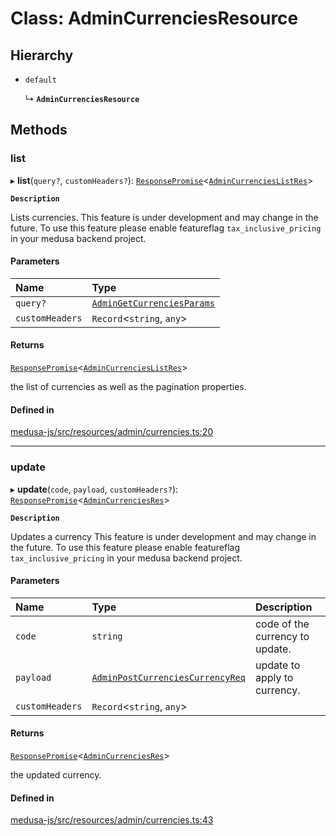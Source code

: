 # Class: AdminCurrenciesResource

## Hierarchy

- `default`

  ↳ **`AdminCurrenciesResource`**

## Methods

### list

▸ **list**(`query?`, `customHeaders?`): [`ResponsePromise`](../modules/internal.md#responsepromise)<[`AdminCurrenciesListRes`](../modules/internal-4.md#admincurrencieslistres)\>

**`Description`**

Lists currencies.
 This feature is under development and may change in the future.
To use this feature please enable featureflag `tax_inclusive_pricing` in your medusa backend project.

#### Parameters

| Name | Type |
| :------ | :------ |
| `query?` | [`AdminGetCurrenciesParams`](internal-4.AdminGetCurrenciesParams.md) |
| `customHeaders` | `Record`<`string`, `any`\> |

#### Returns

[`ResponsePromise`](../modules/internal.md#responsepromise)<[`AdminCurrenciesListRes`](../modules/internal-4.md#admincurrencieslistres)\>

the list of currencies as well as the pagination properties.

#### Defined in

[medusa-js/src/resources/admin/currencies.ts:20](https://github.com/medusajs/medusa/blob/29135c051/packages/medusa-js/src/resources/admin/currencies.ts#L20)

___

### update

▸ **update**(`code`, `payload`, `customHeaders?`): [`ResponsePromise`](../modules/internal.md#responsepromise)<[`AdminCurrenciesRes`](../modules/internal-4.md#admincurrenciesres)\>

**`Description`**

Updates a currency
 This feature is under development and may change in the future.
To use this feature please enable featureflag `tax_inclusive_pricing` in your medusa backend project.

#### Parameters

| Name | Type | Description |
| :------ | :------ | :------ |
| `code` | `string` | code of the currency to update. |
| `payload` | [`AdminPostCurrenciesCurrencyReq`](internal-4.AdminPostCurrenciesCurrencyReq.md) | update to apply to currency. |
| `customHeaders` | `Record`<`string`, `any`\> |  |

#### Returns

[`ResponsePromise`](../modules/internal.md#responsepromise)<[`AdminCurrenciesRes`](../modules/internal-4.md#admincurrenciesres)\>

the updated currency.

#### Defined in

[medusa-js/src/resources/admin/currencies.ts:43](https://github.com/medusajs/medusa/blob/29135c051/packages/medusa-js/src/resources/admin/currencies.ts#L43)
